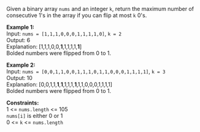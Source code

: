 Given a binary array `nums` and an integer `k`, return the maximum number of consecutive 1's in the array 
if you can flip at most `k` 0's.

**Example 1:**  
Input: `nums = [1,1,1,0,0,0,1,1,1,1,0]`, `k = 2`  
Output: 6  
Explanation: [1,1,1,0,0,**1**,1,1,1,1,**1**]  
Bolded numbers were flipped from 0 to 1.

**Example 2:**  
Input: `nums = [0,0,1,1,0,0,1,1,1,0,1,1,0,0,0,1,1,1,1]`, `k = 3`  
Output: 10  
Explanation: [0,0,1,1,**1**,**1**,1,1,1,**1**,1,1,0,0,0,1,1,1,1]  
Bolded numbers were flipped from 0 to 1.

**Constraints:**  
1 <= `nums.length` <= 105  
`nums[i]` is either 0 or 1  
0 <= `k` <= `nums.length`